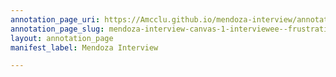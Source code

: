 ```yaml
---
annotation_page_uri: https://Amcclu.github.io/mendoza-interview/annotations/mendoza-interview-canvas-1-interviewee--frustration--body-language--shaking-head---reminiscing.json
annotation_page_slug: mendoza-interview-canvas-1-interviewee--frustration--body-language--shaking-head---reminiscing
layout: annotation_page
manifest_label: Mendoza Interview

---
```

